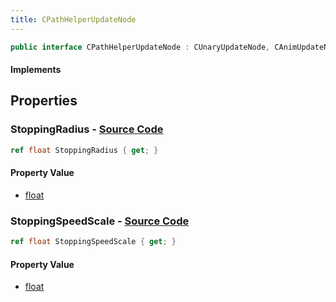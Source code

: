 ```yaml
---
title: CPathHelperUpdateNode
---
```


```csharp
public interface CPathHelperUpdateNode : CUnaryUpdateNode, CAnimUpdateNodeBase, ISchemaClass<CAnimUpdateNodeBase>, ISchemaClass<CUnaryUpdateNode>, ISchemaClass<CPathHelperUpdateNode>, ISchemaField, ISchemaClass, INativeHandle
```

#### Implements

## Properties

### **StoppingRadius** - [Source Code](https://github.com/swiftly-solution/swiftlys2/blob/main/managed/src/SwiftlyS2.Generated/Schemas/Interfaces/CPathHelperUpdateNode.cs#L16)

```csharp
ref float StoppingRadius { get; }
```

#### Property Value

- [float](https://learn.microsoft.com/dotnet/api/system.single)

### **StoppingSpeedScale** - [Source Code](https://github.com/swiftly-solution/swiftlys2/blob/main/managed/src/SwiftlyS2.Generated/Schemas/Interfaces/CPathHelperUpdateNode.cs#L18)

```csharp
ref float StoppingSpeedScale { get; }
```

#### Property Value

- [float](https://learn.microsoft.com/dotnet/api/system.single)

